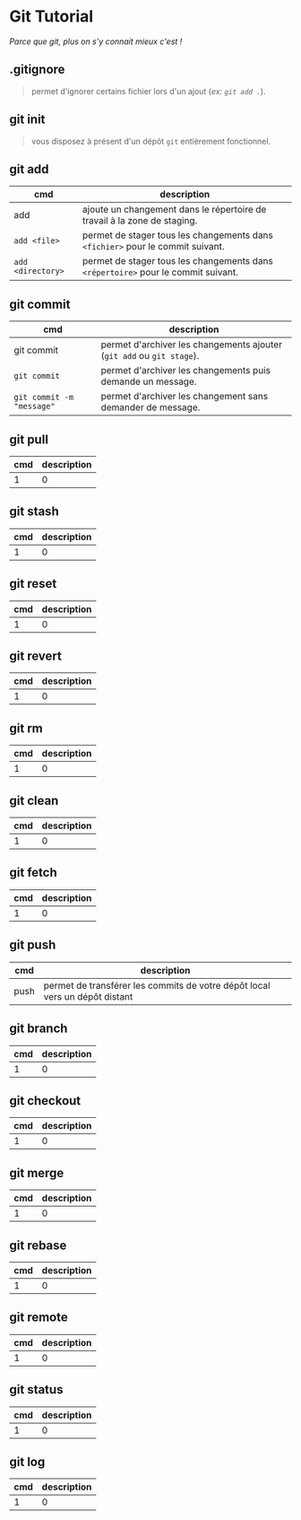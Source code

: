 # Git Tutorial

_Parce que git, plus on s'y connait mieux c'est !_

## .gitignore

> permet d'ignorer certains fichier lors d'un ajout (_ex: `git add .`_).

## git **init**

> vous disposez à présent d'un dépôt `git` entièrement fonctionnel.

## git **add**

| cmd               | description                                                                       |
| ----------------- | --------------------------------------------------------------------------------- |
| add               | ajoute un changement dans le répertoire de travail à la zone de staging.          |
| `add <file>`      | permet de stager tous les changements dans `<fichier>` pour le commit suivant.    |
| `add <directory>` | permet de stager tous les changements dans `<répertoire>` pour le commit suivant. |

## git **commit**

| cmd                       | description                                                           |
| ------------------------- | --------------------------------------------------------------------- |
| git commit                | permet d'archiver les changements ajouter (`git add` ou `git stage`). |
| `git commit`              | permet d'archiver les changements puis demande un message.            |
| `git commit -m "message"` | permet d'archiver les changement sans demander de message.            |

## git **pull**

| cmd | description |
| --- | ----------- |
| 1   | 0           |

## git **stash**

| cmd | description |
| --- | ----------- |
| 1   | 0           |

## git **reset**

| cmd | description |
| --- | ----------- |
| 1   | 0           |

## git **revert**

| cmd | description |
| --- | ----------- |
| 1   | 0           |

## git **rm**

| cmd | description |
| --- | ----------- |
| 1   | 0           |

## git **clean**

| cmd | description |
| --- | ----------- |
| 1   | 0           |

## git **fetch**

| cmd | description |
| --- | ----------- |
| 1   | 0           |

## git **push**

| cmd  | description                                                                 |
| ---- | --------------------------------------------------------------------------- |
| push | permet de transférer les commits de votre dépôt local vers un dépôt distant |

## git **branch**

| cmd | description |
| --- | ----------- |
| 1   | 0           |

## git **checkout**

| cmd | description |
| --- | ----------- |
| 1   | 0           |

## git **merge**

| cmd | description |
| --- | ----------- |
| 1   | 0           |

## git **rebase**

| cmd | description |
| --- | ----------- |
| 1   | 0           |

## git **remote**

| cmd | description |
| --- | ----------- |
| 1   | 0           |

## git **status**

| cmd | description |
| --- | ----------- |
| 1   | 0           |

## git **log**

| cmd | description |
| --- | ----------- |
| 1   | 0           |
